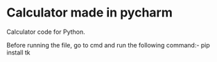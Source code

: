 # Calculator made in pycharm
Calculator code for Python.

Before running the file, go to cmd and run the following command:-
pip install tk
